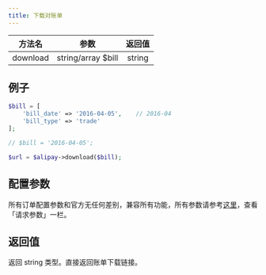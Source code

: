 ```yaml
---
title: 下载对账单
---
```


| 方法名 | 参数 | 返回值 |
| :---: | :---: | :---: |
| download | string/array $bill | string |

## 例子

```PHP
$bill = [
    'bill_date' => '2016-04-05',    // 2016-04
    'bill_type' => 'trade'
];

// $bill = '2016-04-05';

$url = $alipay->download($bill);
```

## 配置参数

所有订单配置参数和官方无任何差别，兼容所有功能，所有参数请参考[这里](https://docs.open.alipay.com/api_15/alipay.data.dataservice.bill.downloadurl.query)，查看「请求参数」一栏。


## 返回值

返回 string 类型。直接返回账单下载链接。

